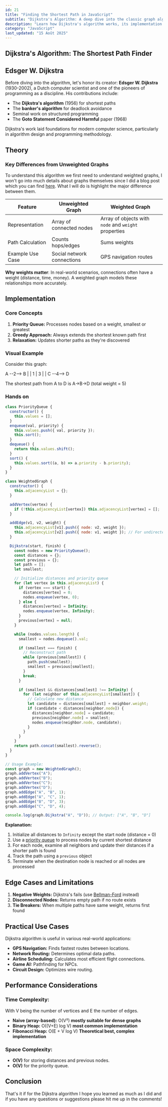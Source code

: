 ```yaml
---
id: 21
title: "Finding the Shortest Path in JavaScript"
subtitle: "Dijkstra's Algorithm: A deep dive into the classic graph algorithm with practical implementation"
description: "Learn how Dijkstra's algorithm works, its implementation in JavaScript, and real-world use cases."
category: "JavaScript"
last_updated: "15 Août 2025"
---
```


## Dijkstra's Algorithm: The Shortest Path Finder

## Edsger W. Dijkstra

Before diving into the algorithm, let's honor its creator: **Edsger W. Dijkstra** (1930-2002), a Dutch computer scientist and one of the pioneers of programming as a discipline. His contributions include:
- The **Dijkstra's algorithm** (1956) for shortest paths
- The **banker's algorithm** for deadlock avoidance
- Seminal work on structured programming
- The **Goto Statement Considered Harmful** paper (1968)

Dijkstra's work laid foundations for modern computer science, particularly in algorithm design and programming methodology.

## Theory

### Key Differences from Unweighted Graphs

To understand this algorithm we first need to understand weighted graphs, I won't go into much details about graphs themselves since I did a blog post which you can find [here](https://blog.melvinvmegen.com/posts/javascript/graph). What I will do is highlight the major difference between them.

| Feature             | Unweighted Graph           | Weighted Graph                                       |
| ------------------- | -------------------------- | ---------------------------------------------------- |
| Representation      | Array of connected nodes   | Array of objects with `node` and `weight` properties |
| Path Calculation    | Counts hops/edges          | Sums weights                                         |
| Example Use Case    | Social network connections | GPS navigation routes                                |

**Why weights matter**: In real-world scenarios, connections often have a weight (distance, time, money). A weighted graph models these relationships more accurately.

## Implementation

### Core Concepts
1. **Priority Queue:** Processes nodes based on a weight, smallest or greatest
2. **Greedy Approach:** Always extends the shortest known path first
3. **Relaxation:** Updates shorter paths as they're discovered

### Visual Example

Consider this graph:

A --2--> B
|        |
1        | 3
|        |
C --4--> D

The shortest path from A to D is A→B→D (total weight = 5)

### Hands on

```javascript
class PriorityQueue {
  constructor() {
    this.values = [];
  }
  enqueue(val, priority) {
    this.values.push({ val, priority });
    this.sort();
  }
  dequeue() {
    return this.values.shift();
  }
  sort() {
    this.values.sort((a, b) => a.priority - b.priority);
  }
}

class WeightedGraph {
  constructor() {
    this.adjacencyList = {};
  }

  addVertex(vertex) {
    if (!this.adjacencyList[vertex]) this.adjacencyList[vertex] = [];
  }

  addEdge(v1, v2, weight) {
    this.adjacencyList[v1].push({ node: v2, weight });
    this.adjacencyList[v2].push({ node: v1, weight }); // For undirected graph
  }

  Dijkstra(start, finish) {
    const nodes = new PriorityQueue();
    const distances = {};
    const previous = {};
    let path = [];
    let smallest;

    // Initialize distances and priority queue
    for (let vertex in this.adjacencyList) {
      if (vertex === start) {
        distances[vertex] = 0;
        nodes.enqueue(vertex, 0);
      } else {
        distances[vertex] = Infinity;
        nodes.enqueue(vertex, Infinity);
      }
      previous[vertex] = null;
    }

    while (nodes.values.length) {
      smallest = nodes.dequeue().val;

      if (smallest === finish) {
        // Reconstruct path
        while (previous[smallest]) {
          path.push(smallest);
          smallest = previous[smallest];
        }
        break;
      }

      if (smallest && distances[smallest] !== Infinity) {
        for (let neighbor of this.adjacencyList[smallest]) {
          // Calculate new distance
          let candidate = distances[smallest] + neighbor.weight;
          if (candidate < distances[neighbor.node]) {
            distances[neighbor.node] = candidate;
            previous[neighbor.node] = smallest;
            nodes.enqueue(neighbor.node, candidate);
          }
        }
      }
    }
    return path.concat(smallest).reverse();
  }
}

// Usage Example:
const graph = new WeightedGraph();
graph.addVertex("A");
graph.addVertex("B");
graph.addVertex("C");
graph.addVertex("D");
graph.addEdge("A", "B", 1);
graph.addEdge("A", "C", 1);
graph.addEdge("B", "D", 3);
graph.addEdge("C", "D", 4);

console.log(graph.Dijkstra("A", "D")); // Output: ["A", "B", "D"]
```

**Explanation:**
1. Initialize all distances to `Infinity` except the start node (distance = 0)
2. Use a [priority queue](https://blog.melvinvmegen.com/posts/javascript/queue) to process nodes by current shortest distance
3. For each node, examine all neighbors and update their distances if a shorter path is found
4. Track the path using a `previous` object
5. Terminate when the destination node is reached or all nodes are processed

## Edge Cases and Limitations
1. **Negative Weights:**  Dijkstra's fails (use [Bellman-Ford](https://en.wikipedia.org/wiki/Bellman%E2%80%93Ford_algorithm) instead)
2. **Disconnected Nodes:** Returns empty path if no route exists
3. **Tie Breakers:** When multiple paths have same weight, returns first found

## Practical Use Cases
Dijkstra algorithm is useful in various real-world applications:
- **GPS Navigation:** Finds fastest routes between locations.
- **Network Routing:** Determines optimal data paths.
- **Airline Scheduling:** Calculates most efficient flight connections.
- **Game AI:** Pathfinding for NPCs.
- **Circuit Design:** Optimizes wire routing.

## Performance Considerations

### **Time Complexity**:
With V being the number of vertices and E the number of edges.
- **Naive (array-based):** O(V²) **mostly suitable for dense graphs**
- **Binary Heap:** O((V+E) log V) **most common implementation**
- **Fibonacci Heap:** O(E + V log V) **Theoretical best, complex implementation**

### **Space Complexity**:
- **O(V)** for storing distances and previous nodes.
- **O(V)** for the priority queue.

## Conclusion

That's it if for the Dijkstra algorithm I hope you learned as much as I did and if you have any questions or suggestions please hit me up in the comments!

